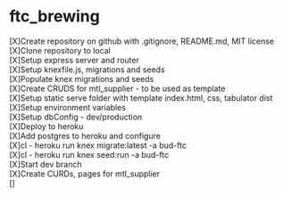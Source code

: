 # ftc_brewing

[X]Create repository on github with .gitignore, README.md, MIT license  
[X]Clone repository to local  
[X]Setup express server and router  
[X]Setup knexfile.js, migrations and seeds  
[X]Populate knex migrations and seeds  
[X]Create CRUDS for mtl_supplier - to be used as template  
[X]Setup static serve folder with template index.html, css, tabulator dist  
[X]Setup environment variables  
[X]Setup dbConfig - dev/production  
[X]Deploy to heroku   
[X]Add postgres to heroku and configure  
[X]cl - heroku run knex migrate:latest -a bud-ftc  
[X]cl - heroku run knex seed:run -a bud-ftc  
[X]Start dev branch  
[X]Create CURDs, pages for mtl_supplier  
[]
